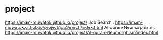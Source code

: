 # project

https://imam-muwatok.github.io/project/
Job Search : https://imam-muwatok.github.io/project/jobSearch/index.html
Al-quran-Neumorphism : https://imam-muwatok.github.io/project/Al-quran-Neumorphism/index.html
